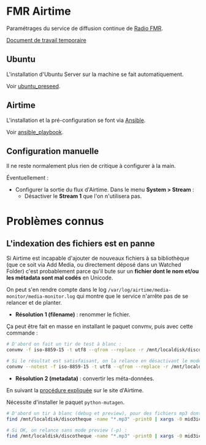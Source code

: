 # FMR Airtime

Paramétrages du service de diffusion continue de [Radio FMR](http://radio-fmr.net/).

[Document de travail temporaire](https://lite5.framapad.org/p/FMR-Airtime-Howto)

## Ubuntu

L'installation d'Ubuntu Server sur la machine se fait automatiquement.

Voir [ubuntu_preseed](ubuntu_preseed).

## Airtime

L'installation et la pré-configuration se font via [Ansible](http://www.ansible.com/).

Voir [ansible_playbook](ansible_playbook).

## Configuration manuelle

Il ne reste normalement plus rien de critique à configurer à la main.

Éventuellement :

- Configurer la sortie du flux d'Airtime. Dans le menu **System > Stream** :
  - Désactiver le **Stream 1** que l'on n'utilisera pas.

# Problèmes connus

## L'indexation des fichiers est en panne

Si Airtime est incapable d'ajouter de nouveaux fichiers à sa bibliothèque (que
ce soit via Add Media, ou directement déposé dans un Watched Folder) c'est
probablement parce qu'il bute sur un **fichier dont le nom et/ou les métadata
sont mal codés** en Unicode.

On peut s'en rendre compte dans le log
`/var/log/airtime/media-monitor/media-monitor.log` qui montre que le service
n'arrête pas de se relancer et de planter.

- **Résolution 1 (filename)** : renommer le fichier.

Ça peut être fait en masse en installant le paquet convmv, puis avec cette commande :

```bash
# D'abord on fait un tir de test à blanc :
convmv -f iso-8859-15 -t utf8 --qfrom --replace -r /mnt/localdisk/discotheque

# Si le résultat est satisfaisant, on la relance en désactivant le mode test :
convmv --notest -f iso-8859-15 -t utf8 --qfrom --replace -r /mnt/localdisk/discotheque
```

- **Résolution 2 (metadata)** : convertir les méta-données.

En suivant la [procédure
expliquée](http://sourcefabric.booktype.pro/airtime-25-for-broadcasters/preparing-media-for-ingest/)
sur le site d'Airtime.

Nécessite d'installer le paquet `python-mutagen`.

```bash
# D'abord un tir à blanc (debug et preview), pour des fichiers mp3 dont l'id3 est encodé en Windows-1251 :
find /mnt/localdisk/discotheque -name "*.mp3" -print0 | xargs -0 mid3iconv -e CP1251 -d -p

# Si OK, on relance sans mode preview (-p) :
find /mnt/localdisk/discotheque -name "*.mp3" -print0 | xargs -0 mid3iconv -e CP1251 --remove-v1
```

